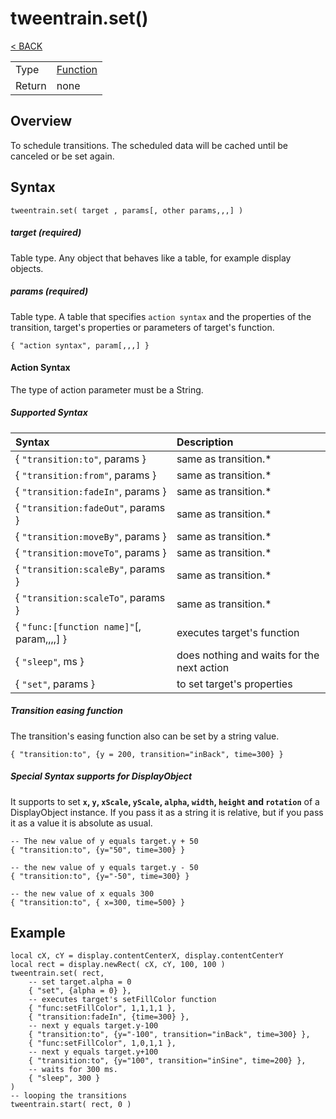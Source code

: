 # tweentrain.set()

[< BACK](README.md)

|||
|:--|:--|
|Type|    [Function](https://docs.coronalabs.com/api/type/Function.html)|
|Return| none|

## Overview
To schedule transitions. The scheduled data will be cached until  be canceled or be set again.

## Syntax

    tweentrain.set( target , params[, other params,,,] )

##### target (required)
Table type. Any object that behaves like a table, for example display objects.

##### params (required)
Table type. A table that specifies `action syntax` and the properties of the transition, target's properties or parameters of target's function.

    { "action syntax", param[,,,] }


#### Action Syntax
The type of action parameter must be a String.
##### Supported Syntax

| Syntax | Description |
|:--|:--|
|{ `"transition:to"`, params }| same as transition.* |
|{ `"transition:from"`, params }| same as transition.*  |
|{ `"transition:fadeIn"`, params } | same as transition.* |
|{ `"transition:fadeOut"`, params }| same as transition.* |
|{ `"transition:moveBy"`, params }| same as transition.* |
|{ `"transition:moveTo"`, params }| same as transition.* |
|{ `"transition:scaleBy"`, params }| same as transition.* |
|{ `"transition:scaleTo"`, params }| same as transition.* |
|{ `"func:[function name]"`[, param,,,,] }| executes target's function |
|{ `"sleep"`, ms }| does nothing and waits for the next action |
|{ `"set"`, params }| to set target's properties |

##### Transition easing function
The transition's easing function also can be set by a string value.

    { "transition:to", {y = 200, transition="inBack", time=300} }


##### Special Syntax supports for DisplayObject
It supports to set <b>`x`, `y`, `xScale`, `yScale`, `alpha`, `width`, `height` and `rotation`</b> of a DisplayObject instance. If you pass it as a string it is relative, but if you pass it as a value it is absolute as usual.

    -- The new value of y equals target.y + 50
    { "transition:to", {y="50", time=300} }

    -- the new value of y equals target.y - 50
    { "transition:to", {y="-50", time=300} }

    -- the new value of x equals 300
    { "transition:to", { x=300, time=500} }

## Example
    
    local cX, cY = display.contentCenterX, display.contentCenterY
    local rect = display.newRect( cX, cY, 100, 100 )  
    tweentrain.set( rect,  
        -- set target.alpha = 0 
        { "set", {alpha = 0} }, 
        -- executes target's setFillColor function  
        { "func:setFillColor", 1,1,1,1 },  
        { "transition:fadeIn", {time=300} }, 
        -- next y equals target.y-100
        { "transition:to", {y="-100", transition="inBack", time=300} },  
        { "func:setFillColor", 1,0,1,1 },  
        -- next y equals target.y+100
        { "transition:to", {y="100", transition="inSine", time=200} },  
        -- waits for 300 ms.  
        { "sleep", 300 }
    )  
    -- looping the transitions  
    tweentrain.start( rect, 0 )